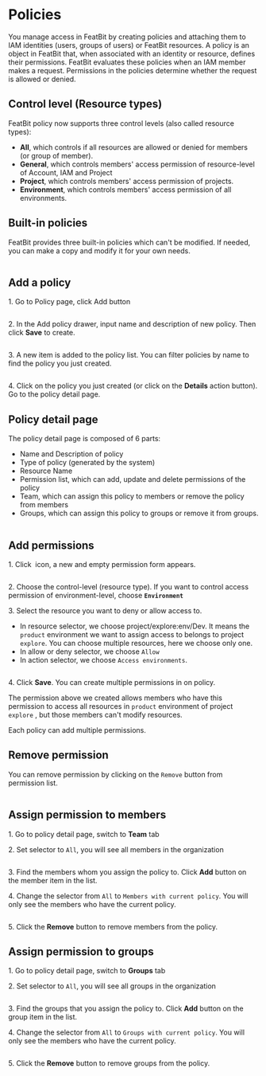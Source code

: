 # Policies

You manage access in FeatBit by creating policies and attaching them to IAM identities (users, groups of users) or FeatBit resources. A policy is an object in FeatBit that, when associated with an identity or resource, defines their permissions. FeatBit evaluates these policies when an IAM member makes a request. Permissions in the policies determine whether the request is allowed or denied.

## Control level (Resource types)

FeatBit policy now supports three control levels (also called resource types):

* **All**, which controls if all resources are allowed or denied for members (or group of member).
* **General**, which controls members' access permission of resource-level of Account, IAM and Project
* **Project**, which controls members' access permission of projects.
* **Environment**, which controls members' access permission of all environments.

## Built-in policies

FeatBit provides three built-in policies which can't be modified. If needed, you can make a copy and modify it for your own needs.

<figure><img src="../.gitbook/assets/image (178).png" alt=""><figcaption></figcaption></figure>

## Add a policy

1\. Go to Policy page, click Add button

<figure><img src="https://utcdtips2c.feishu.cn/space/api/box/stream/download/asynccode/?code=ZjQzZjMyYzNiZDc1ZDU2NjZiMGUyMDI5MTIzYTA2ZmRfMHhpYVBuR0pHMHkyM1ZqWWVZVmluT3pYTGFHdVhyVGpfVG9rZW46Ym94Y253dEZlaFlVT01maTFmbkI2NThYZ0tkXzE2Njg2NzQ5Njc6MTY2ODY3ODU2N19WNA" alt=""><figcaption></figcaption></figure>

2\. In the Add policy drawer, input name and description of new policy. Then click **Save** to create.

<figure><img src="https://utcdtips2c.feishu.cn/space/api/box/stream/download/asynccode/?code=Mzc5NGM3ZTAzODM3ZWU3YmZiZTQ3ODYzMGZmYmQwYmVfUXZuY1V2NFVqbVBZbTVNbTRsNVVHT1ozb3VkVFI0cWpfVG9rZW46Ym94Y24zZUtxdUIzWERkV0c1MFM4eVJLVnpmXzE2Njg2NzQ5Njc6MTY2ODY3ODU2N19WNA" alt=""><figcaption></figcaption></figure>

3\. A new item is added to the policy list. You can filter policies by name to find the policy you just created.

<figure><img src="https://utcdtips2c.feishu.cn/space/api/box/stream/download/asynccode/?code=OWViMmQ0ZTAyNzk3MGM3NmJjNjRkNjdjZjVkYzViNGRfRVpIUHlmaW5wRkVMVEFiYk1TR1lTakxkcVBkQjdMWUtfVG9rZW46Ym94Y25PczI1TnNocVpUYklPYXQxSDNlS0JmXzE2Njg2NzQ5Njc6MTY2ODY3ODU2N19WNA" alt=""><figcaption></figcaption></figure>

4\. Click on the policy you just created (or click on the **Details** action button). Go to the policy detail page.

## Policy detail page

The policy detail page is composed of 6 parts:

* Name and Description of policy
* Type of policy (generated by the system)
* Resource Name
* Permission list, which can add, update and delete permissions of the policy
* Team, which can assign this policy to members or remove the policy from members
* Groups, which can assign this policy to groups or remove it from groups.

<figure><img src="https://utcdtips2c.feishu.cn/space/api/box/stream/download/asynccode/?code=NzMxOGUyMmExZjg5YzdjODI5YTA5YTVjNzQzY2Y4MmRfWURlYjBvNTY1S2pNbjVEdlVtVlRHcWdNMlNIak90WkVfVG9rZW46Ym94Y25uWDlReHZBdmVOTlZJRmZVVzd0ZmVnXzE2Njg2NzQ5Njc6MTY2ODY3ODU2N19WNA" alt=""><figcaption></figcaption></figure>

## Add permissions

1\. Click <img src="../.gitbook/assets/image (149).png" alt="" data-size="line"> icon, a new and empty permission form appears.

<figure><img src="https://utcdtips2c.feishu.cn/space/api/box/stream/download/asynccode/?code=MDVlZjFlZmIzZDhlNGY2NzNjZGM2YTA4Yjc3ZjI5ZDJfRlNqdnRMRzNZQzQwd3N3MFZiNlR4ZHBoSk4zeWR4OTRfVG9rZW46Ym94Y252bHNNSGZFdTJDQXNoRVBZTmhpWWxoXzE2Njg2NzQ5Njc6MTY2ODY3ODU2N19WNA" alt=""><figcaption></figcaption></figure>

2\. Choose the control-level (resource type). If you want to control access permission of environment-level, choose **`Environment`**

3\. Select the resource you want to deny or allow access to.

* In resource selector, we choose project/explore:env/Dev. It means the `product` environment we want to assign access to belongs to project `explore`. You can choose multiple resources, here we choose only one.
* In allow or deny selector, we choose `Allow`
* In action selector, we choose `Access environments`.

<figure><img src="https://utcdtips2c.feishu.cn/space/api/box/stream/download/asynccode/?code=ZjE1MjkwY2VhYTg2MGQwNWYwZDE0MWYyMWU1OWQzNzlfQjlBVzBlRkZhN0tvNlE3WlV0SWRKN1pYNWlrdlVzNFlfVG9rZW46Ym94Y255U1ZpWGJlYjBTc280OHdpRFpBRDJjXzE2Njg2NzQ5Njc6MTY2ODY3ODU2N19WNA" alt=""><figcaption></figcaption></figure>

4\. Click **Save**. You can create multiple permissions in on policy.

The permission above we created allows members who have this permission to access all resources in `product` environment of project `explore` , but those members can't modify resources.

Each policy can add multiple permissions.

## Remove permission

You can remove permission by clicking on the `Remove` button from permission list.

<figure><img src="../.gitbook/assets/image (72).png" alt=""><figcaption></figcaption></figure>

## Assign permission to members

1\. Go to policy detail page, switch to **Team** tab

2\. Set selector to `All`, you will see all members in the organization

<figure><img src="../.gitbook/assets/image (22).png" alt=""><figcaption></figcaption></figure>

3\. Find the members whom you assign the policy to. Click **Add** button on the member item in the list.

4\. Change the selector from `All` to `Members with current policy`. You will only see the members who have the current policy.

<figure><img src="../.gitbook/assets/image (243).png" alt=""><figcaption></figcaption></figure>

5\. Click the **Remove** button to remove members from the policy.

## Assign permission to groups

1\. Go to policy detail page, switch to **Groups** tab

2\. Set selector to `All`, you will see all groups in the organization

<figure><img src="../.gitbook/assets/image (136).png" alt=""><figcaption></figcaption></figure>

3\. Find the groups that you assign the policy to. Click **Add** button on the group item in the list.

4\. Change the selector from `All` to `Groups with current policy`. You will only see the members who have the current policy.

<figure><img src="../.gitbook/assets/image (258).png" alt=""><figcaption></figcaption></figure>

5\. Click the **Remove** button to remove groups from the policy.

